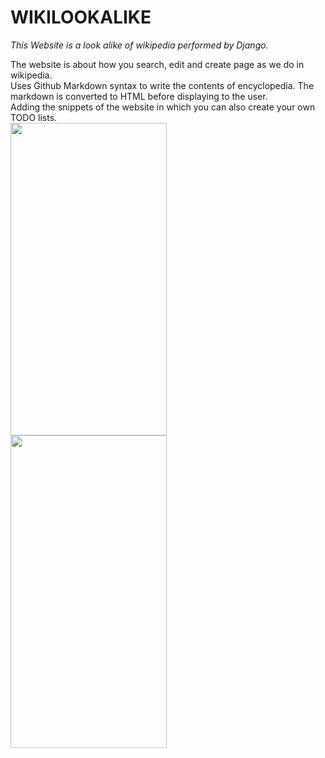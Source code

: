 # WIKILOOKALIKE
 
*This Website is a look alike of wikipedia performed by Django.*

The website is about how you search, edit and create page as we do in wikipedia.<br>
Uses Github Markdown syntax to write the contents of encyclopedia. The markdown is converted to HTML before displaying to the user.<br>
Adding the snippets of the website in which you can also create your own TODO lists.<br>
<img src="https://user-images.githubusercontent.com/70652342/104919228-ea530d80-59bb-11eb-9ffa-98a1066a8e54.jpg" width="250" height="500"><br>
<img src="https://user-images.githubusercontent.com/70652342/104919302-0a82cc80-59bc-11eb-9f4e-13b5c8c0e65c.jpg" width="250" height="500">
